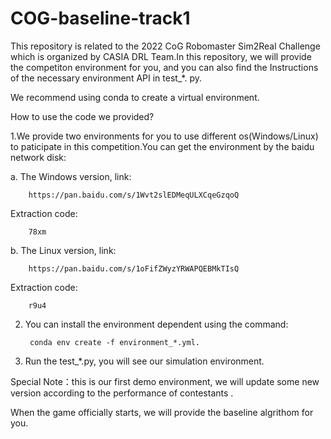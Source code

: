 # COG-baseline-track1
This repository is related to the 2022 CoG Robomaster Sim2Real Challenge which is organized by CASIA DRL Team.In this repository, we will provide the competiton environment for you, and you can also find the Instructions of the necessary environment API in test_*. py.            

We recommend using conda to create a virtual environment.  

How to use the code we provided?  

1.We provide two environments for you to use different os(Windows/Linux) to paticipate in this competition.You can get the environment by the baidu network disk:  

a. The Windows version, link:  

        https://pan.baidu.com/s/1Wvt2slEDMeqULXCqeGzqoQ 
        
Extraction code:  

        78xm

b. The Linux version, link:  

        https://pan.baidu.com/s/1oFifZWyzYRWAPQEBMkTIsQ 
        
Extraction code:

        r9u4  
        
2. You can install the environment dependent using the command:

        conda env create -f environment_*.yml.  

3. Run the test_*.py, you will see our simulation environment.  
               
Special Note：this is our first demo environment, we will update some new version according to the performance of contestants .  
        
When the game officially starts, we will provide the baseline algrithom for you.
